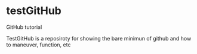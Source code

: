 # testGitHub
GitHub tutorial

TestGitHub is a reposiroty for showing the bare minimun of github and how to maneuver, function, etc
